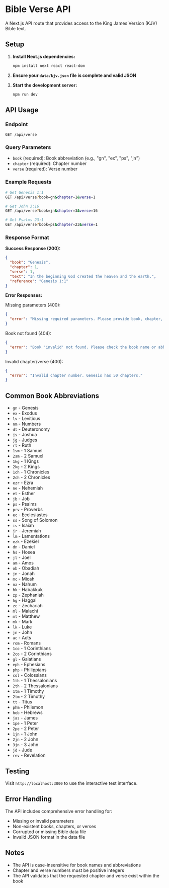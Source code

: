# Bible Verse API

A Next.js API route that provides access to the King James Version (KJV) Bible text.

## Setup

1. **Install Next.js dependencies:**
   ```bash
   npm install next react react-dom
   ```

2. **Ensure your `data/kjv.json` file is complete and valid JSON**

3. **Start the development server:**
   ```bash
   npm run dev
   ```

## API Usage

### Endpoint
`GET /api/verse`

### Query Parameters
- `book` (required): Book abbreviation (e.g., "gn", "ex", "ps", "jn")
- `chapter` (required): Chapter number
- `verse` (required): Verse number

### Example Requests

```bash
# Get Genesis 1:1
GET /api/verse?book=gn&chapter=1&verse=1

# Get John 3:16
GET /api/verse?book=jn&chapter=3&verse=16

# Get Psalms 23:1
GET /api/verse?book=ps&chapter=23&verse=1
```

### Response Format

**Success Response (200):**
```json
{
  "book": "Genesis",
  "chapter": 1,
  "verse": 1,
  "text": "In the beginning God created the heaven and the earth.",
  "reference": "Genesis 1:1"
}
```

**Error Responses:**

Missing parameters (400):
```json
{
  "error": "Missing required parameters. Please provide book, chapter, and verse."
}
```

Book not found (404):
```json
{
  "error": "Book 'invalid' not found. Please check the book name or abbreviation."
}
```

Invalid chapter/verse (400):
```json
{
  "error": "Invalid chapter number. Genesis has 50 chapters."
}
```

## Common Book Abbreviations

- `gn` - Genesis
- `ex` - Exodus
- `lv` - Leviticus
- `nm` - Numbers
- `dt` - Deuteronomy
- `js` - Joshua
- `jg` - Judges
- `rt` - Ruth
- `1sm` - 1 Samuel
- `2sm` - 2 Samuel
- `1kg` - 1 Kings
- `2kg` - 2 Kings
- `1ch` - 1 Chronicles
- `2ch` - 2 Chronicles
- `ezr` - Ezra
- `ne` - Nehemiah
- `et` - Esther
- `jb` - Job
- `ps` - Psalms
- `prv` - Proverbs
- `ec` - Ecclesiastes
- `ss` - Song of Solomon
- `is` - Isaiah
- `jr` - Jeremiah
- `lm` - Lamentations
- `ezk` - Ezekiel
- `dn` - Daniel
- `hs` - Hosea
- `jl` - Joel
- `am` - Amos
- `ob` - Obadiah
- `jn` - Jonah
- `mc` - Micah
- `na` - Nahum
- `hk` - Habakkuk
- `zp` - Zephaniah
- `hg` - Haggai
- `zc` - Zechariah
- `ml` - Malachi
- `mt` - Matthew
- `mk` - Mark
- `lk` - Luke
- `jn` - John
- `ac` - Acts
- `rom` - Romans
- `1co` - 1 Corinthians
- `2co` - 2 Corinthians
- `gl` - Galatians
- `eph` - Ephesians
- `php` - Philippians
- `col` - Colossians
- `1th` - 1 Thessalonians
- `2th` - 2 Thessalonians
- `1tm` - 1 Timothy
- `2tm` - 2 Timothy
- `tt` - Titus
- `phm` - Philemon
- `heb` - Hebrews
- `jas` - James
- `1pe` - 1 Peter
- `2pe` - 2 Peter
- `1jn` - 1 John
- `2jn` - 2 John
- `3jn` - 3 John
- `jd` - Jude
- `rev` - Revelation

## Testing

Visit `http://localhost:3000` to use the interactive test interface.

## Error Handling

The API includes comprehensive error handling for:
- Missing or invalid parameters
- Non-existent books, chapters, or verses
- Corrupted or missing Bible data file
- Invalid JSON format in the data file

## Notes

- The API is case-insensitive for book names and abbreviations
- Chapter and verse numbers must be positive integers
- The API validates that the requested chapter and verse exist within the book 